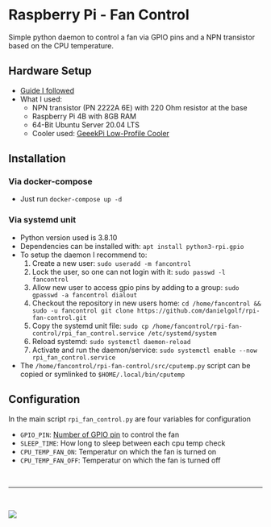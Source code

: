 # Raspberry Pi - Fan Control
Simple python daemon to control a fan via GPIO pins and a NPN transistor based on the CPU temperature.

## Hardware Setup
* [Guide I followed](https://fizzy.cc/raspberry-pi-fan/)
* What I used:
    * NPN transistor (PN 2222A 6E) with 220 Ohm resistor at the base
    * Raspberry Pi 4B with 8GB RAM
    * 64-Bit Ubuntu Server 20.04 LTS
    * Cooler used: [GeeekPi Low-Profile Cooler](https://www.amazon.de/GeeekPi-Raspberry-Low-Profile-Horizontal-Heatsink/dp/B07ZV1LLWK/ref=sr_1_19?dchild=1&m=A187Y4UVM6ZA0X&marketplaceID=A1PA6795UKMFR9&qid=1616430764&s=merchant-items&sr=1-19)

## Installation

### Via docker-compose
* Just run `docker-compose up -d`

### Via systemd unit
* Python version used is 3.8.10
* Dependencies can be installed with: `apt install python3-rpi.gpio`
* To setup the daemon I recommend to:
    1. Create a new user: `sudo useradd -m fancontrol`
    1. Lock the user, so one can not login with it: `sudo passwd -l fancontrol`
    1. Allow new user to access gpio pins by adding to a group: `sudo gpasswd -a fancontrol dialout`
    1. Checkout the repository in new users home: `cd /home/fancontrol && sudo -u fancontrol git clone https://github.com/danielgolf/rpi-fan-control.git`
    1. Copy the systemd unit file: `sudo cp /home/fancontrol/rpi-fan-control/rpi_fan_control.service /etc/systemd/system`
    1. Reload systemd: `sudo systemctl daemon-reload`
    1. Activate and run the daemon/service: `sudo systemctl enable --now rpi_fan_control.service`
* The `/home/fancontrol/rpi-fan-control/src/cputemp.py` script can be copied or symlinked to `$HOME/.local/bin/cputemp`

## Configuration
In the main script `rpi_fan_control.py` are four variables for configuration
* `GPIO_PIN`: [Number of GPIO pin](https://cdn.sparkfun.com/assets/learn_tutorials/4/2/4/header_pinout.jpg) to control the fan
* `SLEEP_TIME`: How long to sleep between each cpu temp check
* `CPU_TEMP_FAN_ON`: Temperatur on which the fan is turned on
* `CPU_TEMP_FAN_OFF`: Temperatur on which the fan is turned off

<br>

---

<br>

![](rpi-geekpi-fan.jpg)
